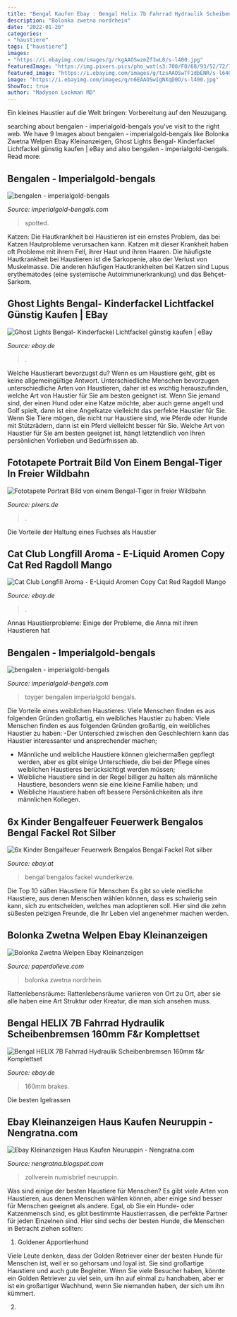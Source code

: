 ```yaml
---
title: "Bengal Kaufen Ebay : Bengal Helix 7b Fahrrad Hydraulik Scheibenbremsen 160mm F&amp;r Komplettset"
description: "Bolonka zwetna nordrhein"
date: "2022-01-20"
categories:
- "haustiere"
tags: ["haustiere"]
images:
- "https://i.ebayimg.com/images/g/rkgAAOSwzmZf3wL8/s-l400.jpg"
featuredImage: "https://img.pixers.pics/pho_wat(s3:700/FO/68/93/52/72/700_FO68935272_bc365986e33d433a31e376effb64e852.jpg,700,466,cms:2018/10/5bd1b6b8d04b8_220x50-watermark.png,over,480,416,jpg)/fototapeten-portrait-bild-von-einem-bengal-tiger-in-freier-wildbahn.jpg.jpg"
featured_image: "https://i.ebayimg.com/images/g/tzsAAOSwTF1dbENR/s-l640.jpg"
image: "https://i.ebayimg.com/images/g/n6EAAOSwIgNXqD0O/s-l400.jpg"
ShowToc: true
author: "Madyson Lockman MD"
---
```



Ein kleines Haustier auf die Welt bringen: Vorbereitung auf den Neuzugang.

	

		
searching about bengalen - imperialgold-bengals you've visit to the right web. We have 9 Images about bengalen - imperialgold-bengals like Bolonka Zwetna Welpen Ebay Kleinanzeigen, Ghost Lights Bengal- Kinderfackel Lichtfackel günstig kaufen | eBay and also bengalen - imperialgold-bengals. Read more:
		
    
## Bengalen - Imperialgold-bengals

<img loading=lazy src="https://image.jimcdn.com/app/cms/image/transf/dimension=294x10000:format=jpg/path/se5d48263e667ed9a/image/i23b3c858a4c371b4/version/1412446225/blue-bengal.jpg" onerror="this.onerror=null;this.src='https://tse3.mm.bing.net/th?id=OIP.yGnje9IRPn7uKYupBbW_yAAAAA&amp;pid=15.1';" alt="bengalen - imperialgold-bengals">

_Source: imperialgold-bengals.com_

>spotted. 

	

Katzen:
Die Hautkrankheit bei Haustieren ist ein ernstes Problem, das bei Katzen Hautprobleme verursachen kann. Katzen mit dieser Krankheit haben oft Probleme mit ihrem Fell, ihrer Haut und ihren Haaren. Die häufigste Hautkrankheit bei Haustieren ist die Sarkopenie, also der Verlust von Muskelmasse. Die anderen häufigen Hautkrankheiten bei Katzen sind Lupus erythematodes (eine systemische Autoimmunerkrankung) und das Behçet-Sarkom.

    
## Ghost Lights Bengal- Kinderfackel Lichtfackel Günstig Kaufen | EBay

<img loading=lazy src="https://i.ebayimg.com/images/g/vFQAAOSwh-dfnDRU/s-l640.jpg" onerror="this.onerror=null;this.src='https://tse2.mm.bing.net/th?id=OIP.6KjCKMu4bBD66tdBQheBgwHaGm&amp;pid=15.1';" alt="Ghost Lights Bengal- Kinderfackel Lichtfackel günstig kaufen | eBay">

_Source: ebay.de_

>. 

	

Welche Haustierart bevorzugst du?
Wenn es um Haustiere geht, gibt es keine allgemeingültige Antwort. Unterschiedliche Menschen bevorzugen unterschiedliche Arten von Haustieren, daher ist es wichtig herauszufinden, welche Art von Haustier für Sie am besten geeignet ist. Wenn Sie jemand sind, der einen Hund oder eine Katze möchte, aber auch gerne angelt und Golf spielt, dann ist eine Angelkatze vielleicht das perfekte Haustier für Sie. Wenn Sie Tiere mögen, die nicht nur Haustiere sind, wie Pferde oder Hunde mit Stützrädern, dann ist ein Pferd vielleicht besser für Sie. Welche Art von Haustier für Sie am besten geeignet ist, hängt letztendlich von Ihren persönlichen Vorlieben und Bedürfnissen ab.

    
## Fototapete Portrait Bild Von Einem Bengal-Tiger In Freier Wildbahn

<img loading=lazy src="https://img.pixers.pics/pho_wat(s3:700/FO/68/93/52/72/700_FO68935272_bc365986e33d433a31e376effb64e852.jpg,700,466,cms:2018/10/5bd1b6b8d04b8_220x50-watermark.png,over,480,416,jpg)/fototapeten-portrait-bild-von-einem-bengal-tiger-in-freier-wildbahn.jpg.jpg" onerror="this.onerror=null;this.src='https://tse2.mm.bing.net/th?id=OIP.iKMNKzFZ1nR-5-zEy_sUPAHaE7&amp;pid=15.1';" alt="Fototapete Portrait Bild von einem Bengal-Tiger in freier Wildbahn">

_Source: pixers.de_

>. 

	

Die Vorteile der Haltung eines Fuchses als Haustier

    
## Cat Club Longfill Aroma - E-Liquid Aromen Copy Cat Red Ragdoll Mango

<img loading=lazy src="https://i.ebayimg.com/images/g/tzsAAOSwTF1dbENR/s-l640.jpg" onerror="this.onerror=null;this.src='https://tse3.mm.bing.net/th?id=OIP.8bzRhP--hul7miiqnMrbQgHaHa&amp;pid=15.1';" alt="Cat Club Longfill Aroma - E-Liquid Aromen Copy Cat Red Ragdoll Mango">

_Source: ebay.de_

>. 

	

Annas Haustierprobleme: Einige der Probleme, die Anna mit ihren Haustieren hat

    
## Bengalen - Imperialgold-bengals

<img loading=lazy src="http://u.jimdo.com/www400/o/se5d48263e667ed9a/img/i687afdad901200dc/1412446269/std/charcoal-bengal.jpg" onerror="this.onerror=null;this.src='https://tse4.mm.bing.net/th?id=OIP.B8c4QUUrDZGRxfNrWAJkfwAAAA&amp;pid=15.1';" alt="bengalen - imperialgold-bengals">

_Source: imperialgold-bengals.com_

>toyger bengalen imperialgold bengals. 

	

Die Vorteile eines weiblichen Haustieres: Viele Menschen finden es aus folgenden Gründen großartig, ein weibliches Haustier zu haben:
Viele Menschen finden es aus folgenden Gründen großartig, ein weibliches Haustier zu haben:
-Der Unterschied zwischen den Geschlechtern kann das Haustier interessanter und ansprechender machen;
- Männliche und weibliche Haustiere können gleichermaßen gepflegt werden, aber es gibt einige Unterschiede, die bei der Pflege eines weiblichen Haustieres berücksichtigt werden müssen;
- Weibliche Haustiere sind in der Regel billiger zu halten als männliche Haustiere, besonders wenn sie eine kleine Familie haben; und
- Weibliche Haustiere haben oft bessere Persönlichkeiten als ihre männlichen Kollegen.

    
## 6x Kinder Bengalfeuer Feuerwerk Bengalos Bengal Fackel Rot Silber

<img loading=lazy src="https://i.ebayimg.com/images/g/rkgAAOSwzmZf3wL8/s-l400.jpg" onerror="this.onerror=null;this.src='https://tse4.mm.bing.net/th?id=OIP.jI6jV-xgQcCCCxw_2K--YAAAAA&amp;pid=15.1';" alt="6x Kinder Bengalfeuer Feuerwerk Bengalos Bengal Fackel Rot silber">

_Source: ebay.at_

>bengal bengalos fackel wunderkerze. 

	

Die Top 10 süßen Haustiere für Menschen
Es gibt so viele niedliche Haustiere, aus denen Menschen wählen können, dass es schwierig sein kann, sich zu entscheiden, welches man adoptieren soll. Hier sind die zehn süßesten pelzigen Freunde, die Ihr Leben viel angenehmer machen werden.

    
## Bolonka Zwetna Welpen Ebay Kleinanzeigen

<img loading=lazy src="https://i.pinimg.com/736x/44/f8/3c/44f83c1721973b7dd21d94dc497b6a39.jpg" onerror="this.onerror=null;this.src='https://tse1.mm.bing.net/th?id=OIP.oojCOvqNZ-vPJUL_dnHuBwHaJ4&amp;pid=15.1';" alt="Bolonka Zwetna Welpen Ebay Kleinanzeigen">

_Source: paperdolleve.com_

>bolonka zwetna nordrhein. 

	

Rattenlebensräume: Rattenlebensräume variieren von Ort zu Ort, aber sie alle haben eine Art Struktur oder Kreatur, die man sich ansehen muss.

    
## Bengal HELIX 7B Fahrrad Hydraulik Scheibenbremsen 160mm F&amp;r Komplettset

<img loading=lazy src="https://i.ebayimg.com/images/g/n6EAAOSwIgNXqD0O/s-l400.jpg" onerror="this.onerror=null;this.src='https://tse2.mm.bing.net/th?id=OIP.CGXIezFFK5gce2Ps0d1TlwAAAA&amp;pid=15.1';" alt="Bengal HELIX 7B Fahrrad Hydraulik Scheibenbremsen 160mm f&amp;r Komplettset">

_Source: ebay.de_

>160mm brakes. 

	

Die besten Igelrassen

    
## Ebay Kleinanzeigen Haus Kaufen Neuruppin - Nengratna.com

<img loading=lazy src="https://i.pinimg.com/originals/cf/60/a9/cf60a988ee4a172f17085ffdd4a8b4ae.jpg" onerror="this.onerror=null;this.src='https://tse1.mm.bing.net/th?id=OIP.niuYnEjO7DA-s3shONqDjwHaE8&amp;pid=15.1';" alt="Ebay Kleinanzeigen Haus Kaufen Neuruppin - Nengratna.com">

_Source: nengratna.blogspot.com_

>zollverein numisbrief neuruppin. 

	

Was sind einige der besten Haustiere für Menschen?
Es gibt viele Arten von Haustieren, aus denen Menschen wählen können, aber einige sind besser für Menschen geeignet als andere. Egal, ob Sie ein Hunde- oder Katzenmensch sind, es gibt bestimmte Haustierrassen, die perfekte Partner für jeden Einzelnen sind. Hier sind sechs der besten Hunde, die Menschen in Betracht ziehen sollten:
1. Goldener Apportierhund

Viele Leute denken, dass der Golden Retriever einer der besten Hunde für Menschen ist, weil er so gehorsam und loyal ist. Sie sind großartige Haustiere und auch gute Begleiter. Wenn Sie viele Besucher haben, könnte ein Golden Retriever zu viel sein, um ihn auf einmal zu handhaben, aber er ist ein großartiger Wachhund, wenn Sie niemanden haben, der sich um ihn kümmert.

2.

